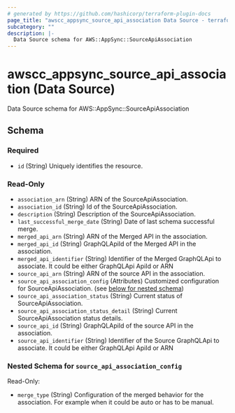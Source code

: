 ```yaml
---
# generated by https://github.com/hashicorp/terraform-plugin-docs
page_title: "awscc_appsync_source_api_association Data Source - terraform-provider-awscc"
subcategory: ""
description: |-
  Data Source schema for AWS::AppSync::SourceApiAssociation
---
```


# awscc_appsync_source_api_association (Data Source)

Data Source schema for AWS::AppSync::SourceApiAssociation



<!-- schema generated by tfplugindocs -->
## Schema

### Required

- `id` (String) Uniquely identifies the resource.

### Read-Only

- `association_arn` (String) ARN of the SourceApiAssociation.
- `association_id` (String) Id of the SourceApiAssociation.
- `description` (String) Description of the SourceApiAssociation.
- `last_successful_merge_date` (String) Date of last schema successful merge.
- `merged_api_arn` (String) ARN of the Merged API in the association.
- `merged_api_id` (String) GraphQLApiId of the Merged API in the association.
- `merged_api_identifier` (String) Identifier of the Merged GraphQLApi to associate. It could be either GraphQLApi ApiId or ARN
- `source_api_arn` (String) ARN of the source API in the association.
- `source_api_association_config` (Attributes) Customized configuration for SourceApiAssociation. (see [below for nested schema](#nestedatt--source_api_association_config))
- `source_api_association_status` (String) Current status of SourceApiAssociation.
- `source_api_association_status_detail` (String) Current SourceApiAssociation status details.
- `source_api_id` (String) GraphQLApiId of the source API in the association.
- `source_api_identifier` (String) Identifier of the Source GraphQLApi to associate. It could be either GraphQLApi ApiId or ARN

<a id="nestedatt--source_api_association_config"></a>
### Nested Schema for `source_api_association_config`

Read-Only:

- `merge_type` (String) Configuration of the merged behavior for the association. For example when it could be auto or has to be manual.


